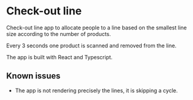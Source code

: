 # Check-out line

Check-out line app to allocate people to a line based on the smallest line size according to the number of products.

Every 3 seconds one product is scanned and removed from the line.

The app is built with React and Typescript.

## Known issues

- The app is not rendering precisely the lines, it is skipping a cycle.